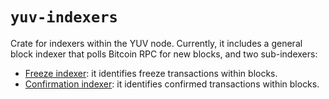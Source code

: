 # `yuv-indexers`

Crate for indexers within the YUV node. Currently, it includes a general block indexer that polls Bitcoin RPC for new blocks, and two sub-indexers:

- [Freeze indexer](src/subindexer/freeze.rs): it identifies freeze transactions within blocks.
- [Confirmation indexer](src/subindexer/confirmation.rs): it identifies confirmed transactions within blocks.
